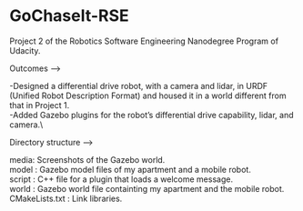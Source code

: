 # GoChaseIt-RSE
Project 2 of the Robotics Software Engineering Nanodegree Program of Udacity. 

Outcomes -->

-Designed a differential drive robot, with a camera and lidar, in URDF (Unified Robot Description Format) and housed it in a world different from that in Project 1.\
-Added Gazebo plugins for the robot’s differential drive capability, lidar, and camera.\


Directory structure -->

media: Screenshots of the Gazebo world.\
model : Gazebo model files of my apartment and a mobile robot.\
script : C++ file for a plugin that loads a welcome message.\
world : Gazebo world file containting my apartment and the mobile robot.\
CMakeLists.txt : Link libraries.
